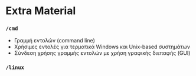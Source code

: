 # Extra Material

### `/cmd` 
- Γραμμή εντολών (command line)
- Χρήσιμες εντολές για τερματικά Windows και Unix-based συστημάτων
- Σύνδεση χρήσης γραμμής εντολών με χρήση γραφικής διεπαφής (GUI)

### `/linux`